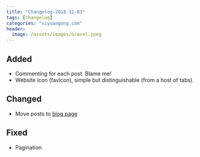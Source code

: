 ```yaml
---
title: "Changelog-2018-12-03"
tags: [changelog]
categories: "siyuangong.com"
header:
  image: /assets/images/Gravel.jpeg
---
```


## Added
- Commenting for each post. Blame me!
- Website icon (favicon), simple but distinguishable (from a host of tabs).

## Changed
- Move posts to [blog page](https://siyuangong.com/blog/)

## Fixed
- Pagination